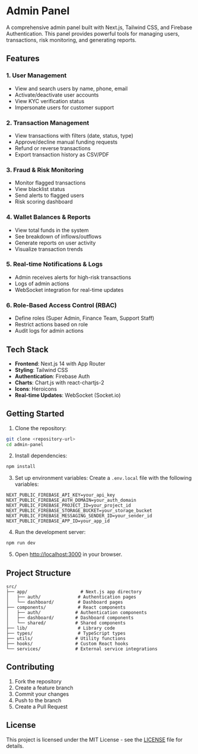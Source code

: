 # Admin Panel

A comprehensive admin panel built with Next.js, Tailwind CSS, and Firebase Authentication. This panel provides powerful tools for managing users, transactions, risk monitoring, and generating reports.

## Features

### 1. User Management
- View and search users by name, phone, email
- Activate/deactivate user accounts
- View KYC verification status
- Impersonate users for customer support

### 2. Transaction Management
- View transactions with filters (date, status, type)
- Approve/decline manual funding requests
- Refund or reverse transactions
- Export transaction history as CSV/PDF

### 3. Fraud & Risk Monitoring
- Monitor flagged transactions
- View blacklist status
- Send alerts to flagged users
- Risk scoring dashboard

### 4. Wallet Balances & Reports
- View total funds in the system
- See breakdown of inflows/outflows
- Generate reports on user activity
- Visualize transaction trends

### 5. Real-time Notifications & Logs
- Admin receives alerts for high-risk transactions
- Logs of admin actions
- WebSocket integration for real-time updates

### 6. Role-Based Access Control (RBAC)
- Define roles (Super Admin, Finance Team, Support Staff)
- Restrict actions based on role
- Audit logs for admin actions

## Tech Stack

- **Frontend**: Next.js 14 with App Router
- **Styling**: Tailwind CSS
- **Authentication**: Firebase Auth
- **Charts**: Chart.js with react-chartjs-2
- **Icons**: Heroicons
- **Real-time Updates**: WebSocket (Socket.io)

## Getting Started

1. Clone the repository:
```bash
git clone <repository-url>
cd admin-panel
```

2. Install dependencies:
```bash
npm install
```

3. Set up environment variables:
Create a `.env.local` file with the following variables:
```
NEXT_PUBLIC_FIREBASE_API_KEY=your_api_key
NEXT_PUBLIC_FIREBASE_AUTH_DOMAIN=your_auth_domain
NEXT_PUBLIC_FIREBASE_PROJECT_ID=your_project_id
NEXT_PUBLIC_FIREBASE_STORAGE_BUCKET=your_storage_bucket
NEXT_PUBLIC_FIREBASE_MESSAGING_SENDER_ID=your_sender_id
NEXT_PUBLIC_FIREBASE_APP_ID=your_app_id
```

4. Run the development server:
```bash
npm run dev
```

5. Open [http://localhost:3000](http://localhost:3000) in your browser.

## Project Structure

```
src/
├── app/                    # Next.js app directory
│   ├── auth/              # Authentication pages
│   └── dashboard/         # Dashboard pages
├── components/            # React components
│   ├── auth/             # Authentication components
│   ├── dashboard/        # Dashboard components
│   └── shared/           # Shared components
├── lib/                   # Library code
├── types/                 # TypeScript types
├── utils/                # Utility functions
├── hooks/                # Custom React hooks
└── services/             # External service integrations
```

## Contributing

1. Fork the repository
2. Create a feature branch
3. Commit your changes
4. Push to the branch
5. Create a Pull Request

## License

This project is licensed under the MIT License - see the [LICENSE](LICENSE) file for details.
